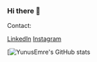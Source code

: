 ### Hi there 👋

Contact:

[LinkedIn](https://www.linkedin.com/in/yunusemrekayaoglu/)
[Instagram](https://www.instagram.com/yunusemrekayaoglu02/)

[![YunusEmre's GitHub stats](https://github-readme-stats.vercel.app/api?username=yunusemrekayaoglu&show_icons=true&theme=transparent)



<!--
**yunusemrekayaoglu/yunusemrekayaoglu** is a ✨ _special_ ✨ repository because its `README.md` (this file) appears on your GitHub profile.

Here are some ideas to get you started:

- 🔭 I’m currently working on ...
- 🌱 I’m currently learning ...
- 👯 I’m looking to collaborate on ...
- 🤔 I’m looking for help with ...
- 💬 Ask me about ...
- 📫 How to reach me: ...
- 😄 Pronouns: ...
- ⚡ Fun fact: ...
-->
